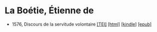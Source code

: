 # La Boétie, Étienne de

* 1576, Discours de la servitude volontaire  <a class="file tei" href="https://hurlus.github.io/tei/laboetie1562_servitude.xml">[TEI]</a>  <a class="file html" href="https://hurlus.github.io/laboetie/laboetie1562_servitude.html">[html]</a>  <a class="file mobi" href="https://hurlus.github.io/laboetie/laboetie1562_servitude.mobi">[kindle]</a>  <a class="file epub" href="https://hurlus.github.io/laboetie/laboetie1562_servitude.epub">[epub]</a> 
